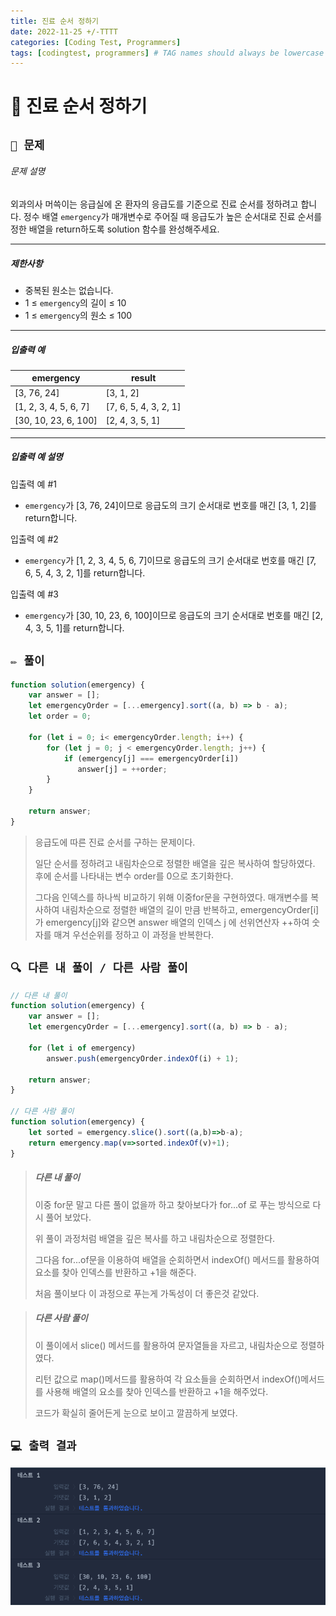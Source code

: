 ```yaml
---
title: 진료 순서 정하기
date: 2022-11-25 +/-TTTT
categories: [Coding Test, Programmers]
tags: [codingtest, programmers] # TAG names should always be lowercase
---
```


# 🔖 진료 순서 정하기

## `📌 문제`

###### 문제 설명

외과의사 머쓱이는 응급실에 온 환자의 응급도를 기준으로 진료 순서를 정하려고 합니다. 정수 배열 `emergency`가 매개변수로 주어질 때 응급도가 높은 순서대로 진료 순서를 정한 배열을 return하도록 solution 함수를 완성해주세요.

------

##### 제한사항

- 중복된 원소는 없습니다.
- 1 ≤ `emergency`의 길이 ≤ 10
- 1 ≤ `emergency`의 원소 ≤ 100

------

##### 입출력 예

| emergency             | result                |
| --------------------- | --------------------- |
| [3, 76, 24]           | [3, 1, 2]             |
| [1, 2, 3, 4, 5, 6, 7] | [7, 6, 5, 4, 3, 2, 1] |
| [30, 10, 23, 6, 100]  | [2, 4, 3, 5, 1]       |

------

##### 입출력 예 설명

입출력 예 #1

- `emergency`가 [3, 76, 24]이므로 응급도의 크기 순서대로 번호를 매긴 [3, 1, 2]를 return합니다.

입출력 예 #2

- `emergency`가 [1, 2, 3, 4, 5, 6, 7]이므로 응급도의 크기 순서대로 번호를 매긴 [7, 6, 5, 4, 3, 2, 1]를 return합니다.

입출력 예 #3

- `emergency`가 [30, 10, 23, 6, 100]이므로 응급도의 크기 순서대로 번호를 매긴 [2, 4, 3, 5, 1]를 return합니다.



## `✏️ 풀이`

```javascript
function solution(emergency) {
    var answer = [];
    let emergencyOrder = [...emergency].sort((a, b) => b - a);
    let order = 0;
    
    for (let i = 0; i< emergencyOrder.length; i++) {
        for (let j = 0; j < emergencyOrder.length; j++) {
            if (emergency[j] === emergencyOrder[i])
               answer[j] = ++order;
        }
    }
    
    return answer;
}
```

> 응급도에 따른 진료 순서를 구하는 문제이다. 
>
> 일단 순서를 정하려고 내림차순으로 정렬한 배열을 깊은 복사하여 할당하였다. 후에 순서를 나타내는 변수 order를 0으로 초기화한다.
>
> 그다음 인덱스를 하나씩 비교하기 위해 이중for문을 구현하였다. 매개변수를 복사하여 내림차순으로 정렬한 배열의 길이 만큼 반복하고, emergencyOrder[i]가 emergency[j]와 같으면 answer 배열의 인덱스 j 에 선위연산자 ++하여 숫자를 매겨 우선순위를 정하고 이 과정을 반복한다.
>



## `🔍 다른 내 풀이 / 다른 사람 풀이`

```javascript
// 다른 내 풀이
function solution(emergency) {
    var answer = [];
    let emergencyOrder = [...emergency].sort((a, b) => b - a);
    
    for (let i of emergency)
        answer.push(emergencyOrder.indexOf(i) + 1);
    
    return answer;
}

// 다른 사람 풀이
function solution(emergency) {
    let sorted = emergency.slice().sort((a,b)=>b-a);
    return emergency.map(v=>sorted.indexOf(v)+1);
}
```

> ##### 다른 내 풀이
>
> 이중 for문 말고 다른 풀이 없을까 하고 찾아보다가 for...of 로 푸는 방식으로 다시 풀어 보았다. 
>
> 위 풀이 과정처럼 배열을 깊은 복사를 하고 내림차순으로 정렬한다.
>
> 그다음 for...of문을 이용하여 배열을 순회하면서  indexOf() 메서드를 활용하여 요소를 찾아 인덱스를 반환하고 +1을 해준다.
>
> 처음 풀이보다 이 과정으로 푸는게 가독성이 더 좋은것 같았다.

> ##### 다른 사람 풀이 
>
> 이 풀이에서 slice() 메서드를 활용하여 문자열들을 자르고, 내림차순으로 정렬하였다.
>
> 리턴 값으로 map()메서드를 활용하여 각 요소들을 순회하면서 indexOf()메서드를 사용해 배열의 요소를 찾아 인덱스를 반환하고 +1을 해주었다.
>
> 코드가 확실히 줄어든게 눈으로 보이고 깔끔하게 보였다.



## `💻 출력 결과`

![image-20221125192950498](../../assets/img/postingImg/image-20221125192950498.png)
